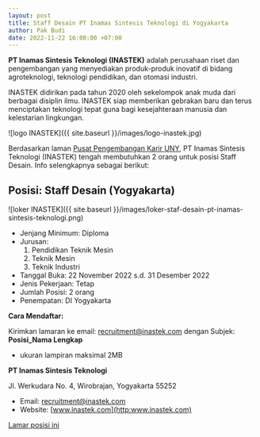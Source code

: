 ```yaml
---
layout: post
title: Staff Desain PT Inamas Sintesis Teknologi di Yogyakarta
author: Pak Budi
date: 2022-11-22 16:00:00 +07:00
---
```


**PT Inamas Sintesis Teknologi (INASTEK)** adalah perusahaan riset dan pengembangan yang menyediakan produk-produk inovatif di bidang agroteknologi, teknologi pendidikan, dan otomasi industri.

INASTEK didirikan pada tahun 2020 oleh sekelompok anak muda dari berbagai disiplin ilmu. INASTEK siap memberikan gebrakan baru dan terus menciptakan teknologi tepat guna bagi kesejahteraan manusia dan kelestarian lingkungan.

![logo INASTEK]({{ site.baseurl }}/images/logo-inastek.jpg)

Berdasarkan laman [Pusat Pengembangan Karir UNY](https://ppk.lppmp.uny.ac.id/lowongan/show_landing/ODkw), PT Inamas Sintesis Teknologi (INASTEK) tengah membutuhkan 2 orang untuk posisi Staff Desain. Info selengkapnya sebagai berikut:

## Posisi: Staff Desain (Yogyakarta) ##

![loker INASTEK]({{ site.baseurl }}/images/loker-staf-desain-pt-inamas-sintesis-teknologi.png)

* Jenjang Minimum: Diploma
* Jurusan:
  1. Pendidikan Teknik Mesin
  2. Teknik Mesin
  3. Teknik Industri
* Tanggal Buka: 22 November 2022 s.d. 31 Desember 2022
* Jenis Pekerjaan: Tetap
* Jumlah Posisi: 2 orang
* Penempatan: DI Yogyakarta

**Cara Mendaftar:**

Kirimkan lamaran ke email: [recruitment@inastek.com](mailto:recruitment@inastek.com) dengan Subjek: **Posisi_Nama Lengkap**

* ukuran lampiran maksimal 2MB

**PT Inamas Sintesis Teknologi**

Jl. Werkudara No. 4, Wirobrajan, Yogyakarta 55252
* Email: [recruitment@inastek.com](mailto:recruitment@inastek.com)
* Website: [www.inastek.com](http:www.inastek.com)

<div class="apply"><a href="mailto:recruitment@inastek.com">Lamar posisi ini</a></div>
